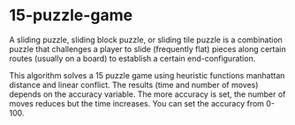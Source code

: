 # 15-puzzle-game
A sliding puzzle, sliding block puzzle, or sliding tile puzzle is a combination puzzle that challenges a player to slide (frequently flat) pieces along certain routes (usually on a board) to establish a certain end-configuration.

This algorithm solves a 15 puzzle game using heuristic functions manhattan distance and linear conflict.
The results (time and number of moves) depends on the accuracy variable. The more accuracy is set, the number of moves reduces but the time increases. You can set the accuracy from 0-100.
